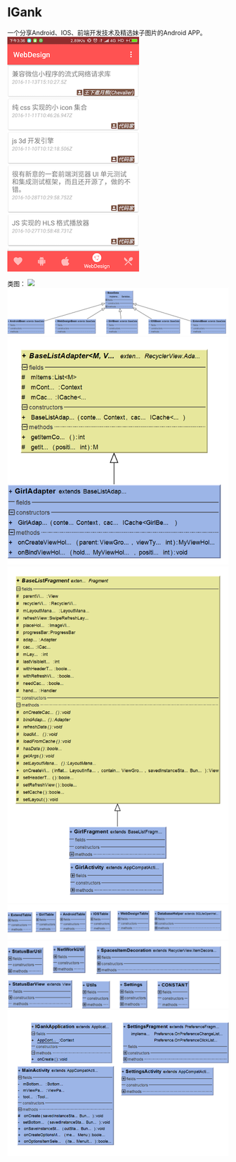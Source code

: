 # IGank
一个分享Android、IOS、前端开发技术及精选妹子图片的Android APP。
![](https://github.com/LehmanHe/IGank/raw/master/Screenshot_2016-11-19-15-36-09-308_cn.edu.ustc.ig.png)

类图：
![](https://github.com/LehmanHe/IGank/raw/master/igank001.bmp)
![](https://github.com/LehmanHe/IGank/raw/master/igank002.png)
![](https://github.com/LehmanHe/IGank/raw/master/igank003.bmp)
![](https://github.com/LehmanHe/IGank/raw/master/igank004.bmp)
![](https://github.com/LehmanHe/IGank/raw/master/igank005.bmp)
![](https://github.com/LehmanHe/IGank/raw/master/igank006.bmp)
![](https://github.com/LehmanHe/IGank/raw/master/igank007.bmp)
